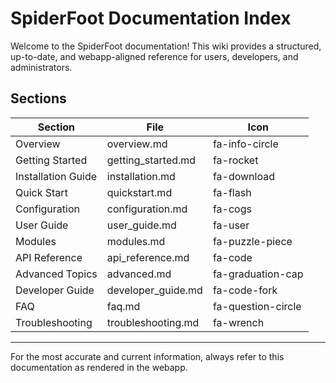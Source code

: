 # SpiderFoot Documentation Index

Welcome to the SpiderFoot documentation! This wiki provides a structured, up-to-date, and webapp-aligned reference for users, developers, and administrators.

## Sections

| Section            | File                | Icon                |
|--------------------|---------------------|---------------------|
| Overview           | overview.md         | fa-info-circle      |
| Getting Started    | getting_started.md  | fa-rocket           |
| Installation Guide | installation.md     | fa-download         |
| Quick Start        | quickstart.md       | fa-flash            |
| Configuration      | configuration.md    | fa-cogs             |
| User Guide         | user_guide.md       | fa-user             |
| Modules            | modules.md          | fa-puzzle-piece     |
| API Reference      | api_reference.md    | fa-code             |
| Advanced Topics    | advanced.md         | fa-graduation-cap   |
| Developer Guide    | developer_guide.md  | fa-code-fork        |
| FAQ                | faq.md              | fa-question-circle  |
| Troubleshooting    | troubleshooting.md  | fa-wrench           |

---

For the most accurate and current information, always refer to this documentation as rendered in the webapp.
